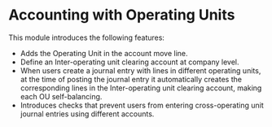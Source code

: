 
Accounting with Operating Units
===============================
This module introduces the following features:
- Adds the Operating Unit in the account move line.
- Define an Inter-operating unit clearing account at
company level.
- When users create a journal entry with lines in different operating units,
at the time of posting the journal entry it automatically creates the
corresponding lines in the Inter-operating unit clearing account,
making each OU self-balancing.
- Introduces checks that prevent users from entering cross-operating unit
journal entries using different accounts.